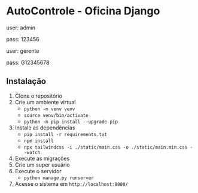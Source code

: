 # AutoControle - Oficina Django

user: admin

pass: 123456

user: gerente

pass: G12345678

## Instalação

1. Clone o repositório
2. Crie um ambiente virtual
    - `python -m venv venv`
    - `source venv/bin/activate`
    - `python -m pip install --upgrade pip`
3. Instale as dependências
    - `pip install -r requirements.txt`
    - `npm install`
    - `npx tailwindcss -i ./static/main.css -o ./static/main.min.css --watch`
4. Execute as migrações
5. Crie um super usuário
6. Execute o servidor
    - `python manage.py runserver`
7. Acesse o sistema em `http://localhost:8000/`

